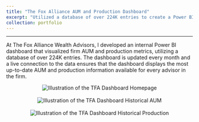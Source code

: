 ```yaml
---
title: "The Fox Alliance AUM and Production Dashboard"
excerpt: "Utilized a database of over 224K entries to create a Power BI dashboard that visualized firm KPIs"
collection: portfolio
---
```

------
At The Fox Alliance Wealth Advisors, I developed an internal Power BI dashboard that visualized firm AUM and production metrics, utilizing a database of over 224K entries. The dashboard is updated every month and a live connection to the data ensures that the dashboard displays the most up-to-date AUM and production information available for every advisor in the firm. 

<div style="text-align: center;">
    <img src="https://chamberlainlondon.github.io/images/TFA Dashboard 1.png" alt="Illustration of the TFA Dashboard Homepage">
</div>
<br>
<div style="text-align: center;">
    <img src="https://chamberlainlondon.github.io/images/TFA Dashboard 2.png" alt="Illustration of the TFA Dashboard Historical AUM">
</div>
<br>
<div style="text-align: center;">
    <img src="https://chamberlainlondon.github.io/images/TFA Dashboard 3.png" alt="Illustration of the TFA Dashboard Historical Production">
</div>


